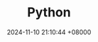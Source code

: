---
layout: post
title: Python
date: 2024-11-10 21:10:44 +08000
categories: blog
tags: [Python,Variables,Data,Data Types,Control Flow,Python List,Loops,Dictionaries,Scope,CSV,List Complrehension]
---